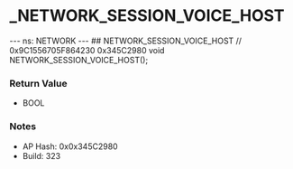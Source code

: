 # _NETWORK_SESSION_VOICE_HOST

--- ns: NETWORK --- ## NETWORK_SESSION_VOICE_HOST  // 0x9C1556705F864230 0x345C2980 void NETWORK_SESSION_VOICE_HOST();

### Return Value
* BOOL

### Notes
* AP Hash: 0x0x345C2980
* Build: 323

